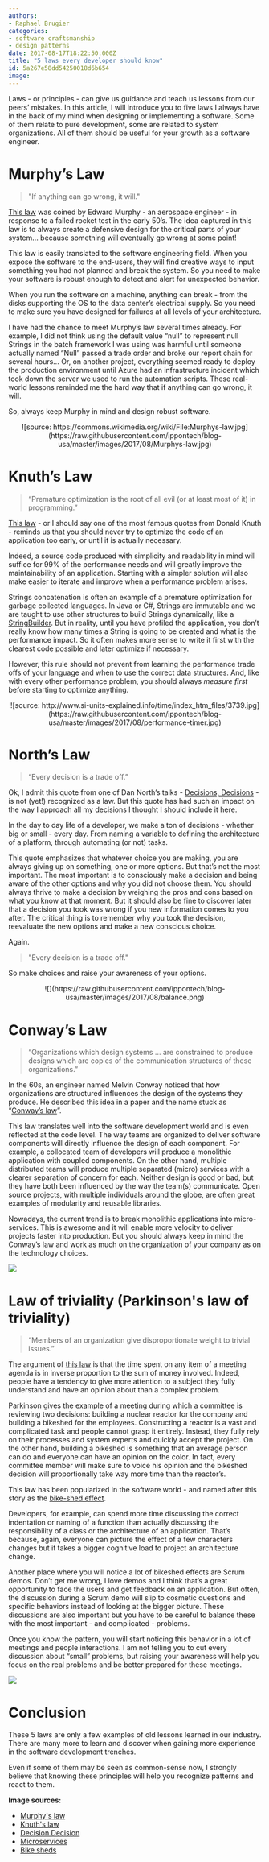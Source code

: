 ```yaml
---
authors:
- Raphael Brugier
categories:
- software craftsmanship
- design patterns
date: 2017-08-17T18:22:50.000Z
title: "5 laws every developer should know"
id: 5a267e58dd54250018d6b654
image: 
---
```


Laws - or principles - can give us guidance and teach us lessons from our peers’ mistakes. In this article, I will introduce you to five laws I always have in the back of my mind when designing or implementing a software. Some of them relate to pure development, some are related to system organizations. All of them should be useful for your growth as a software engineer.

# Murphy’s Law
> "If anything can go wrong, it will."

[This law](https://en.wikipedia.org/wiki/Murphy%27s_law) was coined by Edward Murphy - an aerospace engineer - in response to a failed rocket test in the early 50’s.
The idea captured in this law is to always create a defensive design for the critical parts of your system… because something will eventually go wrong at some point!

This law is easily translated to the software engineering field.
When you expose the software to the end-users, they will find creative ways to input something you had not planned and break the system. So you need to make your software is robust enough to detect and alert for unexpected behavior.

When you run the software on a machine, anything can break - from the disks supporting the OS to the data center’s electrical supply. So you need to make sure you have designed for failures at all levels of your architecture.

I have had the chance to meet Murphy’s law several times already.
For example, I did not think using the default value “null” to represent null Strings in the batch framework I was using was harmful until someone actually named “Null” passed a trade order and broke our report chain for several hours…
Or, on another project, everything seemed ready to deploy the production environment until Azure had an infrastructure incident which took down the server we used to run the automation scripts.
These real-world lessons reminded me the hard way that if anything can go wrong, it will.

So, always keep Murphy in mind and design robust software.

<p align="center">
![source: https://commons.wikimedia.org/wiki/File:Murphys-law.jpg](https://raw.githubusercontent.com/ippontech/blog-usa/master/images/2017/08/Murphys-law.jpg)
</p>

# Knuth’s Law
> “Premature optimization is the root of all evil (or at least most of it) in programming.”

[This law](https://en.wikiquote.org/wiki/Donald_Knuth#Quotes) - or I should say one of the most famous quotes from Donald Knuth - reminds us that you should never try to optimize the code of an application too early, or until it is actually necessary.

Indeed, a source code produced with simplicity and readability in mind will suffice for 99% of the performance needs and will greatly improve the maintainability of an application. Starting with a simpler solution will also make easier to iterate and improve when a performance problem arises.

Strings concatenation is often an example of a premature optimization for garbage collected languages. In Java or C#, Strings are immutable and we are taught to use other structures to build Strings dynamically, like a [StringBuilder](https://docs.oracle.com/javase/8/docs/api/java/lang/StringBuilder.html). But in reality, until you have profiled the application, you don’t really know how many times a String is going to be created and what is the performance impact. So it often makes more sense to write it first with the clearest code possible and later optimize if necessary.

However, this rule should not prevent from learning the performance trade offs of your language and when to use the correct data structures.
And, like with every other performance problem, you should always *measure first* before starting to optimize anything.

<p align="center">
![source: http://www.si-units-explained.info/time/index_htm_files/3739.jpg](https://raw.githubusercontent.com/ippontech/blog-usa/master/images/2017/08/performance-timer.jpg)
</p>

# North’s Law

> “Every decision is a trade off.”

Ok, I admit this quote from one of Dan North’s talks - [Decisions, Decisions](https://www.youtube.com/watch?v=EauykEv_2iA) - is not (yet!) recognized as a law.
But this quote has had such an impact on the way I approach all my decisions I thought I should include it here.

In the day to day life of a developer, we make a ton of decisions - whether big or small - every day. From naming a variable to defining the architecture of a platform, through automating (or not) tasks.

This quote emphasizes that whatever choice you are making, you are always giving up on something, one or more options.
But that’s not the most important.
The most important is to consciously make a decision and being aware of the other options and why you did not choose them. You should always thrive to make a decision by weighing the pros and cons based on what you know at that moment.
But it should also be fine to discover later that a decision you took was wrong if you new information comes to you after. The critical thing is to remember why you took the decision, reevaluate the new options and make a new conscious choice.

Again.
> "Every decision is a trade off."

So make choices and raise your awareness of your options.

<p align="center">
![](https://raw.githubusercontent.com/ippontech/blog-usa/master/images/2017/08/balance.png)
</p>

# Conway’s Law
> “Organizations which design systems ... are constrained to produce designs which are copies of the communication structures of these organizations.”

In the 60s, an engineer named Melvin Conway noticed that how organizations are structured influences the design of the systems they produce.
He described this idea in a paper and the name stuck as “[Conway’s law](https://en.wikipedia.org/wiki/Conway%27s_law)”.

This law translates well into the software development world and is even reflected at the code level. The way teams are organized to deliver software components will directly influence the design of each component.
For example, a collocated team of developers will produce a monolithic application with coupled components. On the other hand, multiple distributed teams will produce multiple separated (micro) services with a clearer separation of concern for each.
Neither design is good or bad, but they have both been influenced by the way the team(s) communicate.
Open source projects, with multiple individuals around the globe, are often great examples of modularity and reusable libraries.

Nowadays, the current trend is to break monolithic applications into micro-services. This is awesome and it will enable more velocity to deliver projects faster into production. But you should always keep in mind the Conway’s law and work as much on the organization of your company as on the technology choices.

![](https://raw.githubusercontent.com/ippontech/blog-usa/master/images/2017/08/PreferFunctionalStaffOrganization.png)

# Law of triviality (Parkinson's law of triviality)
> “Members of an organization give disproportionate weight to trivial issues.”

The argument of [this law](https://en.wikipedia.org/wiki/Law_of_triviality) is that the time spent on any item of a meeting agenda is in inverse proportion to the sum of money involved.
Indeed, people have a tendency to give more attention to a subject they fully understand and have an opinion about than a complex problem.

Parkinson gives the example of a meeting during which a committee is reviewing two decisions: building a nuclear reactor for the company and building a bikeshed for the employees. Constructing a reactor is a vast and complicated task and people cannot grasp it entirely. Instead, they fully rely on their processes and system experts and quickly accept the project.
On the other hand, building a bikeshed is something that an average person can do and everyone can have an opinion on the color. In fact, every committee member will make sure to voice his opinion and the bikeshed decision will proportionally take way more time than the reactor’s.

This law has been popularized in the software world - and named after this story as the [bike-shed effect](https://en.wiktionary.org/wiki/bikeshedding).

Developers, for example, can spend more time discussing the correct indentation or naming of a function than actually discussing the responsibility of a class or the architecture of an application. That’s because, again, everyone can picture the effect of a few characters changes but it takes a bigger cognitive load to project an architecture change.

Another place where you will notice a lot of bikeshed effects are Scrum demos.
Don’t get me wrong, I love demos and I think that’s a great opportunity to face the users and get feedback on an application.
But often, the discussion during a Scrum demo will slip to cosmetic questions and specific behaviors instead of looking at the bigger picture. These discussions are also important but you have to be careful to balance these with the most important - and complicated - problems.

Once you know the pattern, you will start noticing this behavior in a lot of meetings and people interactions.
I am not telling you to cut every discussion about “small” problems, but raising your awareness will help you focus on the real problems and be better prepared for these meetings.

![](https://raw.githubusercontent.com/ippontech/blog-usa/master/images/2017/08/pink-bikeshed.jpeg)

# Conclusion

These 5 laws are only a few examples of old lessons learned in our industry. There are many more to learn and discover when gaining more experience in the software development trenches.

Even if some of them may be seen as common-sense now, I strongly believe that knowing these principles will help you recognize patterns and react to them.

__Image sources:__

* [Murphy's law](https://commons.wikimedia.org/wiki/File:Murphys-law.jpg)
* [Knuth's law](http://www.si-units-explained.info/time/index_htm_files/3739.jpg)
* [Decision Decision](http://veterinaryleadershipinstitute.org/wp-content/uploads/2017/05/balance.png)
* [Microservices](https://martinfowler.com/articles/microservices.html)
* [Bike sheds](http://static1.squarespace.com/static/58594172893fc07d5b88dd15/585d17789a6bf7d18a957827/585d17939a6bf7d18a95791f/1482496938978/?format=1000w)
